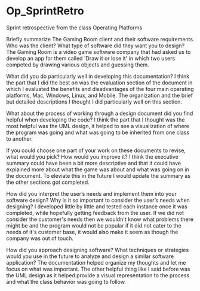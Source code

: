# Op_SprintRetro
Sprint retrospective from the class Operating Platforms

Briefly summarize The Gaming Room client and their software requirements. Who was the client? What type of software did they want you to design?
The Gaming Room is a video game software company that had asked us to develop an app for them called 'Draw it or lose it' in which two users competed
by drawing various objects and guessing them. 

What did you do particularly well in developing this documentation?
I think the part that I did the best on was the evaluation section of the document in which I evaluated the benefits and disadvantages of the four main
operating platforms, Mac, Windows, Linux, and Mobile. The organization and the brief but detailed descriptions I thought I did particularly well on this section.

What about the process of working through a design document did you find helpful when developing the code?
I think the part that I thought was the most helpful was the UML design, it helped to see a visualization of where the program was going and what was going to be inherited from 
one class to another. 

If you could choose one part of your work on these documents to revise, what would you pick? How would you improve it?
I think the executive summary could have been a bit more descriptive and that it could have explained more about what the game was about and what was going on in the document.
To eleviate this in the future I would update the summary as the other sections got completed. 

How did you interpret the user’s needs and implement them into your software design? Why is it so important to consider the user’s needs when designing?
I developed little by little and tested each instance once it was completed, while hopefully getting feedback from the user. If we did not consider the 
customer's needs then we wouldn't know what problems there might be and the program would not be popular if it did not cater to the needs of it's customer base, 
it would also make it seem as though the company was out of touch.

How did you approach designing software? What techniques or strategies would you use in the future to analyze and design a similar software application?
The documentation helped organize my thoughts and let me focus on what was important. The other helpful thing like I said before was the UML design as it 
helped provide a visual representation to the process and what the class behavior was going to follow.
